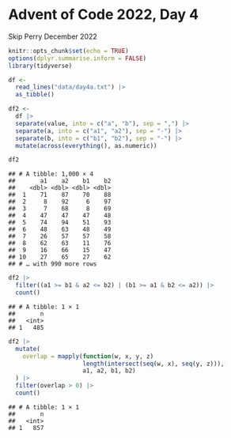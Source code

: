 Advent of Code 2022, Day 4
================
Skip Perry
December 2022

``` r
knitr::opts_chunk$set(echo = TRUE)
options(dplyr.summarise.inform = FALSE)
library(tidyverse)
```

``` r
df <- 
  read_lines("data/day4a.txt") |> 
  as_tibble()
```

``` r
df2 <- 
  df |> 
  separate(value, into = c("a", "b"), sep = ",") |> 
  separate(a, into = c("a1", "a2"), sep = "-") |> 
  separate(b, into = c("b1", "b2"), sep = "-") |> 
  mutate(across(everything(), as.numeric))

df2
```

    ## # A tibble: 1,000 × 4
    ##       a1    a2    b1    b2
    ##    <dbl> <dbl> <dbl> <dbl>
    ##  1    71    87    70    88
    ##  2     8    92     6    97
    ##  3     7    68     8    69
    ##  4    47    47    47    48
    ##  5    74    94    51    93
    ##  6    48    63    48    49
    ##  7    26    57    57    58
    ##  8    62    63    11    76
    ##  9    16    66    15    47
    ## 10    27    65    27    62
    ## # … with 990 more rows

``` r
df2 |> 
  filter((a1 >= b1 & a2 <= b2) | (b1 >= a1 & b2 <= a2)) |> 
  count()
```

    ## # A tibble: 1 × 1
    ##       n
    ##   <int>
    ## 1   485

``` r
df2 |> 
  mutate(
    overlap = mapply(function(w, x, y, z) 
                     length(intersect(seq(w, x), seq(y, z))),
                     a1, a2, b1, b2)
  ) |> 
  filter(overlap > 0) |> 
  count()
```

    ## # A tibble: 1 × 1
    ##       n
    ##   <int>
    ## 1   857
